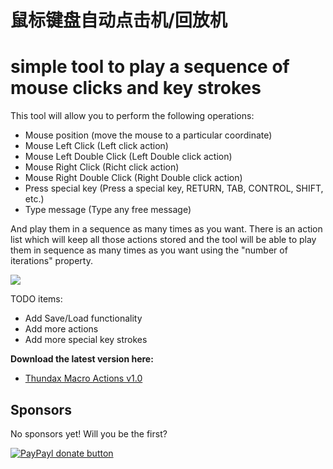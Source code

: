 # 鼠标键盘自动点击机/回放机

simple tool to play a sequence of mouse clicks and key strokes
==============
This tool will allow you to perform the following operations:

  - Mouse position (move the mouse to a particular coordinate)
  - Mouse Left Click (Left click action)
  - Mouse Left Double Click (Left Double click action)
  - Mouse Right Click (Richt click action)
  - Mouse Right Double Click (Right Double click action)
  - Press special key (Press a special key, RETURN, TAB, CONTROL, SHIFT, etc.)
  - Type message (Type any free message)

And play them in a sequence as many times as you want.
There is an action list which will keep all those actions stored and the tool will be able to play them in sequence as many times as you want using the "number of iterations" property.

![](http://4.bp.blogspot.com/-AzjvGFOxpnY/UQ5gnW6hDzI/AAAAAAAADuw/14NNwn2aZRA/s1600/Untitled.png)

TODO items:
  - Add Save/Load functionality
  - Add more actions
  - Add more special key strokes

**Download the latest version here:**
- [Thundax Macro Actions v1.0](https://app.box.com/s/ra2zq1632cfbvupbhe9l6n9u205o9fvz)

## Sponsors
No sponsors yet! Will you be the first?

[![PayPayl donate button](https://img.shields.io/badge/paypal-donate-yellow.svg)](https://www.paypal.com/cgi-bin/webscr?cmd=_s-xclick&hosted_button_id=L5FCF6LX5C9AW "Donate once-off to this project using Paypal")
